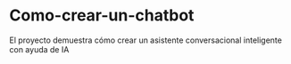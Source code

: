 # Como-crear-un-chatbot
El proyecto demuestra cómo crear un asistente conversacional inteligente con ayuda de IA

